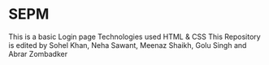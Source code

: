 # SEPM
This is a basic Login page
Technologies used HTML & CSS
This Repository is edited by Sohel Khan, Neha Sawant, Meenaz Shaikh, Golu Singh and Abrar Zombadker
